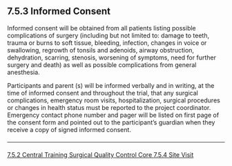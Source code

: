 ## 7.5.3 Informed Consent

Informed consent will be obtained from all patients listing possible complications of surgery
(including but not limited to: damage to teeth, trauma or burns to soft tissue, bleeding, infection,
changes in voice or swallowing, regrowth of tonsils and adenoids, airway obstruction,
dehydration, scarring, stenosis, worsening of symptoms, need for further surgery and death) as
well as possible complications from general anesthesia.

Participants and parent (s) will be informed verbally and in writing, at the time of informed
consent and throughout the trial, that any surgical complications, emergency room visits,
hospitalization, surgical procedures or changes in health status must be reported to the project
coordinator. Emergency contact phone number and pager will be listed on first page of the
consent form and pointed out to the participant’s guardian when they receive a copy of signed
informed consent.


<hr class="soften" style="margin-top: 20px;margin-bottom: 20px;"/>

<div class="center">
<div class="btn-group">
  <a href=":pages_path:/manuals/surgical-quality-control-core/7-05-02-centralized-training.md" class="btn btn-default">
    <span class="glyphicon glyphicon-chevron-left"></span>
    7.5.2 Central Training
  </a>

  <a href=":pages_path:/manuals/surgical-quality-control-core" class="btn btn-default">
    <span class="glyphicon glyphicon-chevron-up"></span>
    Surgical Quality Control Core
  </a>

  <a href=":pages_path:/manuals/surgical-quality-control-core/7-05-04-site-visit.md" class="btn btn-success">
    7.5.4 Site Visit
    <span class="glyphicon glyphicon-chevron-right"></span>
  </a>
</div>
</div>